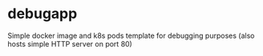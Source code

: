 # debugapp
Simple docker image and k8s pods template for debugging purposes (also hosts simple HTTP server on port 80)
